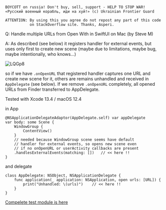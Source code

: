```
BOYCOTT on russia! Don't buy, sell, support - HELP TO STOP WAR!
«Русский военный корабль, иди на хуй!» (c) Ukrainian Frontier Guard

ATTENTION: By using this you agree do not repost any part of this code
           on StackOverflow site. Thanks, Asperi.
```

Q: Handle multiple URLs from Open With in SwiftUI on Mac (by Steve M)

A: As described (see below) it registers handler for external events, but uses only first to create new scene (maybe due to limitations, maybe bug, maybe intentionally, who knows...)

![LQGp8](https://user-images.githubusercontent.com/62171579/174019966-fe5c23ec-72cc-4bb2-a985-b50f3927bc7c.png)

so if we have `.onOpenURL` that registered handler captures one URL and create new scene for it, others are remains unhandled and received in `AppDelegate` (see below). If we remove `.onOpenURL` completely, all opened URLs from Finder transferred to AppDelegate.

Tested with Xcode 13.4 / macOS 12.4

in App

    @NSApplicationDelegateAdaptor(AppDelegate.self) var appDelegate
    var body: some Scene {
        WindowGroup {
            ContentView()
        }
        // needed because WindowGroup scene seems have default
        // handler for external events, so opens new scene even
        // if no onOpenURL or userActivity callbacks are present
        .handlesExternalEvents(matching: [])   // << here !!
    }

and delegate

```
class AppDelegate: NSObject, NSApplicationDelegate {
	func application(_ application: NSApplication, open urls: [URL]) {
		print("Unhandled: \(urls)")    // << here !!
	}
}
```

[Compelete test module is here](https://github.com/Asperi-Demo/4SwiftUI/blob/master/PlayOn_macOS/PlayOn_macOS/PlayOn_macOSApp.swift)

